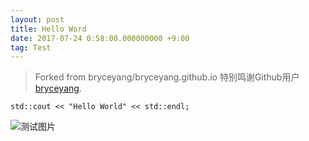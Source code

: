 ```yaml
---
layout: post
title: Hello Word
date: 2017-07-24 0:58:00.000000000 +9:00
tag: Test
---
```


> Forked from bryceyang/bryceyang.github.io
> 特别鸣谢Github用户[bryceyang](https://github.com/bryceyang/).


```测试代码
std::cout << "Hello World" << std::endl;
```
![测试图片](https://raw.githubusercontent.com/kevinfblog/kevinfblog.github.io/master/assets/images/avatar.jpg)

